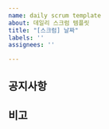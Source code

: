 ```yaml
---
name: daily scrum template
about: 데일리 스크럼 템플릿
title: "[스크럼] 날짜"
labels: ''
assignees: ''

---
```


## 공지사항	

## 비고
